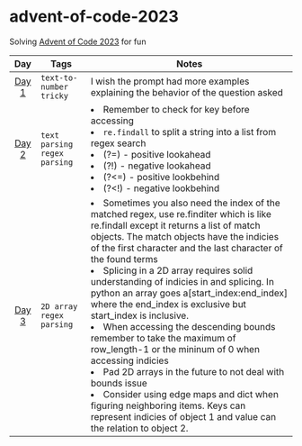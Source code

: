 # advent-of-code-2023

Solving [Advent of Code 2023](https://adventofcode.com/2023) for fun


|           Day            | Tags                                   | Notes                                                                                                                                                                                                                                                                                                                                                                                                                                                                                                                                                                                                                                    |
| :----------------------: | -------------------------------------- | ---------------------------------------------------------------------------------------------------------------------------------------------------------------------------------------------------------------------------------------------------------------------------------------------------------------------------------------------------------------------------------------------------------------------------------------------------------------------------------------------------------------------------------------------------------------------------------------------------------------------------------------- |
| [Day 1](./day1/part2.py) | ```text-to-number``` ```tricky```      | I wish the prompt had more examples explaining the behavior of the question asked                                                                                                                                                                                                                                                                                                                                                                                                                                                                                                                                                        |
| [Day 2](./day2/part2.py) | ```text parsing``` ```regex parsing``` | <li>Remember to check for key before accessing</li><li>```re.findall``` to split a string into a list from  regex search</li><li>(?=) - positive lookahead</li><li>(?!) - negative lookahead</li><li>(?<=) - positive lookbehind</li><li>(?<!) - negative lookbehind</li>                                                                                                                                                                                                                                                                                                                                                                |
| [Day 3](./day3/part2.py) | ```2D array``` ```regex parsing```     | <li>Sometimes you also need the index of the matched regex, use re.finditer which is like re.findall except it returns a list of match objects. The match objects have the indicies of the first character and the last character of the found terms</li><li>Splicing in a 2D array requires solid understanding of indicies in and splicing. In python an array goes a[start_index:end_index] where the end_index is exclusive but start_index is inclusive.</li><li>When accessing the descending bounds remember to take the maximum of row_length-1 or the mininum of 0 when accessing indicies</li><li>Pad 2D arrays in the future to not deal with bounds issue</li><li>Consider using edge maps and dict when figuring neighboring items. Keys can represent indicies of object 1 and value can the relation to object 2.</i> |

